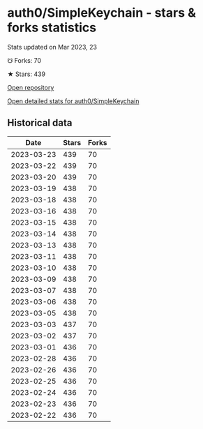 # auth0/SimpleKeychain - stars & forks statistics

Stats updated on Mar 2023, 23

☋ Forks: 70

★ Stars: 439

[Open repository](https://github.com/auth0/SimpleKeychain)

[Open detailed stats for auth0/SimpleKeychain](https://reviewgithub.com/rep/auth0/SimpleKeychain)

## Historical data
| Date | Stars | Forks |
|------|-------|-------|
| 2023-03-23 | 439 | 70 | 
| 2023-03-22 | 439 | 70 | 
| 2023-03-20 | 439 | 70 | 
| 2023-03-19 | 438 | 70 | 
| 2023-03-18 | 438 | 70 | 
| 2023-03-16 | 438 | 70 | 
| 2023-03-15 | 438 | 70 | 
| 2023-03-14 | 438 | 70 | 
| 2023-03-13 | 438 | 70 | 
| 2023-03-11 | 438 | 70 | 
| 2023-03-10 | 438 | 70 | 
| 2023-03-09 | 438 | 70 | 
| 2023-03-07 | 438 | 70 | 
| 2023-03-06 | 438 | 70 | 
| 2023-03-05 | 438 | 70 | 
| 2023-03-03 | 437 | 70 | 
| 2023-03-02 | 437 | 70 | 
| 2023-03-01 | 436 | 70 | 
| 2023-02-28 | 436 | 70 | 
| 2023-02-26 | 436 | 70 | 
| 2023-02-25 | 436 | 70 | 
| 2023-02-24 | 436 | 70 | 
| 2023-02-23 | 436 | 70 | 
| 2023-02-22 | 436 | 70 | 

